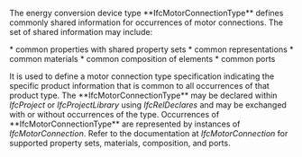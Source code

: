 The energy conversion device type \*\*IfcMotorConnectionType\*\* defines commonly shared information for occurrences of motor connections. The set of shared information may include:

\* common properties with shared property sets
\* common representations
\* common materials
\* common composition of elements
\* common ports

It is used to define a motor connection type specification indicating the specific product information that is common to all occurrences of that product type. The \*\*IfcMotorConnectionType\*\* may be declared within _IfcProject_ or _IfcProjectLibrary_ using _IfcRelDeclares_ and may be exchanged with or without occurrences of the type. Occurrences of \*\*IfcMotorConnectionType\*\* are represented by instances of _IfcMotorConnection_. Refer to the documentation at _IfcMotorConnection_ for supported property sets, materials, composition, and ports.
